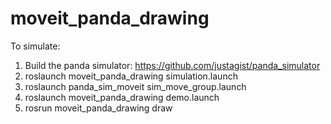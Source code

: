 # moveit_panda_drawing

To simulate:
1. Build the panda simulator: https://github.com/justagist/panda_simulator
2. roslaunch moveit_panda_drawing simulation.launch
3. roslaunch panda_sim_moveit sim_move_group.launch
4. roslaunch moveit_panda_drawing demo.launch
5. rosrun moveit_panda_drawing draw
